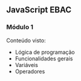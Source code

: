 ##  JavaScript EBAC
### Módulo 1

Conteúdo visto: 
* Lógica de programação
* Funcionalidades gerais
* Variáveis
* Operadores

